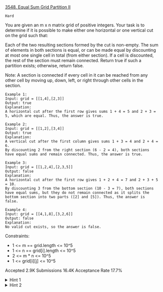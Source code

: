 [3548. Equal Sum Grid Partition II](https://leetcode.com/problems/equal-sum-grid-partition-ii/)

`Hard`

You are given an m x n matrix grid of positive integers. Your task is to determine if it is possible to make either one horizontal or one vertical cut on the grid such that:

Each of the two resulting sections formed by the cut is non-empty.
The sum of elements in both sections is equal, or can be made equal by discounting at most one single cell in total (from either section).
If a cell is discounted, the rest of the section must remain connected.
Return true if such a partition exists; otherwise, return false.

Note: A section is connected if every cell in it can be reached from any other cell by moving up, down, left, or right through other cells in the section.

```
Example 1:
Input: grid = [[1,4],[2,3]]
Output: true
Explanation:
A horizontal cut after the first row gives sums 1 + 4 = 5 and 2 + 3 = 5, which are equal. Thus, the answer is true.

Example 2:
Input: grid = [[1,2],[3,4]]
Output: true
Explanation:
A vertical cut after the first column gives sums 1 + 3 = 4 and 2 + 4 = 6.
By discounting 2 from the right section (6 - 2 = 4), both sections have equal sums and remain connected. Thus, the answer is true.

Example 3:
Input: grid = [[1,2,4],[2,3,5]]
Output: false
Explanation:
A horizontal cut after the first row gives 1 + 2 + 4 = 7 and 2 + 3 + 5 = 10.
By discounting 3 from the bottom section (10 - 3 = 7), both sections have equal sums, but they do not remain connected as it splits the bottom section into two parts ([2] and [5]). Thus, the answer is false.

Example 4:
Input: grid = [[4,1,8],[3,2,6]]
Output: false
Explanation:
No valid cut exists, so the answer is false.
```

Constraints:

- 1 <= m == grid.length <= 10^5
- 1 <= n == grid[i].length <= 10^5
- 2 <= m * n <= 10^5
- 1 <= grid[i][j] <= 10^5

Accepted
2.9K
Submissions
16.4K
Acceptance Rate
17.7%

<details>
<summary>Hint 1</summary>

In a grid (or any subgrid), when can a section be disconnected? Can disconnected components occur if the section spans more than one row and more than one column?

</details>
<details>
<summary>Hint 2</summary>

Handle single rows or single columns separately. For all other partitions, maintain the sums and value frequencies of each section to check whether removing at most one element from one section can make the two sums equal.

</details>